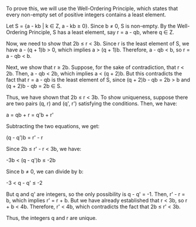  To prove this, we will use the Well-Ordering Principle, which states that every non-empty set of positive integers contains a least element.

Let S = {a - kb | k ∈ Z, a - kb ≥ 0}. Since b ≠ 0, S is non-empty. By the Well-Ordering Principle, S has a least element, say r = a - qb, where q ∈ Z.

Now, we need to show that 2b ≤ r < 3b. Since r is the least element of S, we have a - (q + 1)b > 0, which implies a > (q + 1)b. Therefore, a - qb < b, so r = a - qb < b.

Next, we show that r ≥ 2b. Suppose, for the sake of contradiction, that r < 2b. Then, a - qb < 2b, which implies a < (q + 2)b. But this contradicts the fact that r = a - qb is the least element of S, since (q + 2)b - qb = 2b > b and (q + 2)b - qb = 2b ∈ S.

Thus, we have shown that 2b ≤ r < 3b. To show uniqueness, suppose there are two pairs (q, r) and (q', r') satisfying the conditions. Then, we have:

a = qb + r = q'b + r'

Subtracting the two equations, we get:

(q - q')b = r' - r

Since 2b ≤ r' - r < 3b, we have:

-3b < (q - q')b ≤ -2b

Since b ≠ 0, we can divide by b:

-3 < q - q' ≤ -2

But q and q' are integers, so the only possibility is q - q' = -1. Then, r' - r = b, which implies r' = r + b. But we have already established that r < 3b, so r + b < 4b. Therefore, r' < 4b, which contradicts the fact that 2b ≤ r' < 3b.

Thus, the integers q and r are unique.